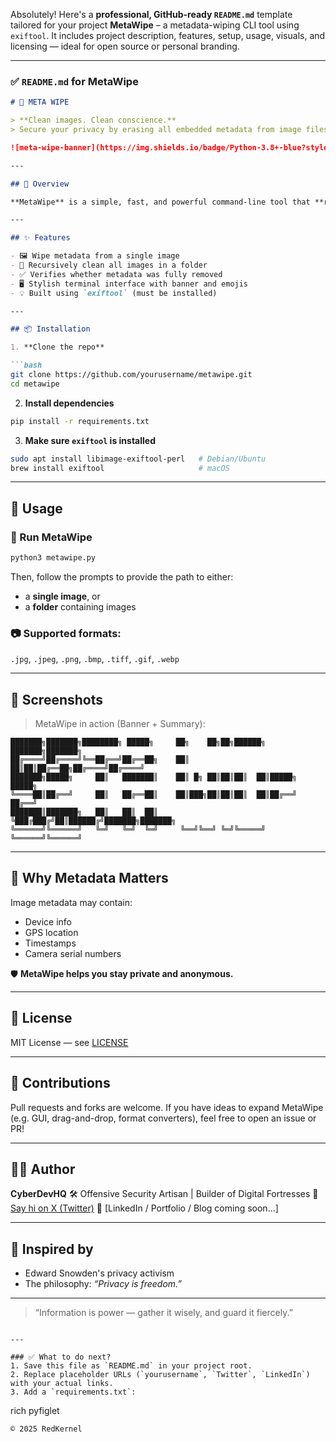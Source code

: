Absolutely! Here's a **professional, GitHub-ready `README.md`** template tailored for your project **MetaWipe** – a metadata-wiping CLI tool using `exiftool`. It includes project description, features, setup, usage, visuals, and licensing — ideal for open source or personal branding.

---

### ✅ `README.md` for **MetaWipe**

````markdown
# 🧼 META WIPE

> **Clean images. Clean conscience.**  
> Secure your privacy by erasing all embedded metadata from image files — effortlessly.

![meta-wipe-banner](https://img.shields.io/badge/Python-3.8+-blue?style=flat-square) ![meta-wipe-license](https://img.shields.io/github/license/yourusername/metawipe?style=flat-square) ![meta-wipe-status](https://img.shields.io/badge/status-active-brightgreen?style=flat-square)

---

## 🚀 Overview

**MetaWipe** is a simple, fast, and powerful command-line tool that **removes all metadata** from individual images or entire folders of image files. Built with `Python`, `ExifTool`, and beautiful terminal visuals (`Rich`, `PyFiglet`), it ensures **privacy hygiene** with style.

---

## ✨ Features

- 🖼️ Wipe metadata from a single image
- 📁 Recursively clean all images in a folder
- ✅ Verifies whether metadata was fully removed
- 🖥️ Stylish terminal interface with banner and emojis
- 💡 Built using `exiftool` (must be installed)

---

## 📦 Installation

1. **Clone the repo**

```bash
git clone https://github.com/yourusername/metawipe.git
cd metawipe
````

2. **Install dependencies**

```bash
pip install -r requirements.txt
```

3. **Make sure `exiftool` is installed**

```bash
sudo apt install libimage-exiftool-perl   # Debian/Ubuntu
brew install exiftool                     # macOS
```

---

## 🧰 Usage

### 🔹 Run MetaWipe

```bash
python3 metawipe.py
```

Then, follow the prompts to provide the path to either:

* a **single image**, or
* a **folder** containing images

### 📷 Supported formats:

`.jpg`, `.jpeg`, `.png`, `.bmp`, `.tiff`, `.gif`, `.webp`

---

## 📸 Screenshots

> MetaWipe in action (Banner + Summary):

```
███████╗███████╗████████╗ █████╗     ██╗    ██╗██╗██████╗ ███████╗███████╗
██╔════╝██╔════╝╚══██╔══╝██╔══██╗    ██║    ██║██║██╔══██╗██╔════╝██╔════╝
███████╗█████╗     ██║   ███████║    ██║ █╗ ██║██║██║  ██║█████╗  █████╗  
╚════██║██╔══╝     ██║   ██╔══██║    ██║███╗██║██║██║  ██║██╔══╝  ██╔══╝  
███████║███████╗   ██║   ██║  ██║    ╚███╔███╔╝██║██████╔╝███████╗███████╗
╚══════╝╚══════╝   ╚═╝   ╚═╝  ╚═╝     ╚══╝╚══╝ ╚═╝╚═════╝ ╚══════╝╚══════╝
```

---

## 🔐 Why Metadata Matters

Image metadata may contain:

* Device info
* GPS location
* Timestamps
* Camera serial numbers

🛡️ **MetaWipe helps you stay private and anonymous.**

---

## 📄 License

MIT License — see [LICENSE](./LICENSE)

---

## 🤝 Contributions

Pull requests and forks are welcome. If you have ideas to expand MetaWipe (e.g. GUI, drag-and-drop, format converters), feel free to open an issue or PR!

---

## 🙋‍♂️ Author

**CyberDevHQ**
🛠️ Offensive Security Artisan | Builder of Digital Fortresses
💬 [Say hi on X (Twitter)](https://x.com/yourusername)
🔗 \[LinkedIn / Portfolio / Blog coming soon...]

---

## 🧠 Inspired by

* Edward Snowden's privacy activism
* The philosophy: *“Privacy is freedom.”*

---

> “Information is power — gather it wisely, and guard it fiercely.”

```

---

### ✅ What to do next?
1. Save this file as `README.md` in your project root.
2. Replace placeholder URLs (`yourusername`, `Twitter`, `LinkedIn`) with your actual links.
3. Add a `requirements.txt`:

```

rich
pyfiglet

```
© 2025 RedKernel